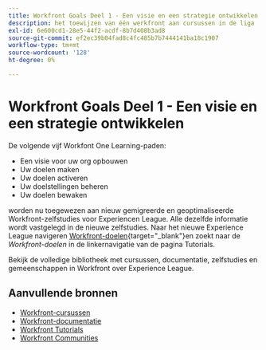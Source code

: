 ```yaml
---
title: Workfront Goals Deel 1 - Een visie en een strategie ontwikkelen
description: het toewijzen van één werkfront aan cursussen in de liga
exl-id: 6e600cd1-28e5-44f2-acdf-8b7d408b3ad8
source-git-commit: ef2ec39b04fad8c4fc485b7b7444141ba18c1907
workflow-type: tm+mt
source-wordcount: '128'
ht-degree: 0%

---
```


# Workfront Goals Deel 1 - Een visie en een strategie ontwikkelen

De volgende vijf Workfont One Learning-paden:

* Een visie voor uw org opbouwen
* Uw doelen maken
* Uw doelen activeren
* Uw doelstellingen beheren
* Uw doelen bewaken

worden nu toegewezen aan nieuw gemigreerde en geoptimaliseerde Workfront-zelfstudies voor Experiencen League.  Alle dezelfde informatie wordt vastgelegd in de nieuwe zelfstudies. Naar het nieuwe Experience League navigeren [Workfront-doelen](https://experienceleague.adobe.com/docs/workfront-learn/tutorials-workfront/workfront-goals/establish-a-vision-and-strategy/align-groups-and-teams-to-the-strategy.html?lang=en){target="_blank"}en zoekt naar de *Workfront-doelen* in de linkernavigatie van de pagina Tutorials.

Bekijk de volledige bibliotheek met cursussen, documentatie, zelfstudies en gemeenschappen in Workfront over Experience League.

## Aanvullende bronnen

* [Workfront-cursussen](https://experienceleague.adobe.com/?lang=en&amp;Solution=Workfront#courses)
* [Workfront-documentatie](https://experienceleague.adobe.com/docs/workfront.html)
* [Workfront Tutorials](https://experienceleague.adobe.com/docs/workfront-learn/tutorials-workfront/home.html)
* [Workfront Communities](https://experienceleaguecommunities.adobe.com/t5/workfront/ct-p/workfront)

